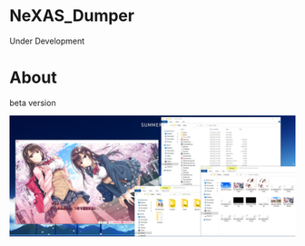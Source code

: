# NeXAS_Dumper
Under Development
# About
beta version  

![image](https://github.com/Dir-A/NeXAS_Dumper/blob/main/demo.png)
